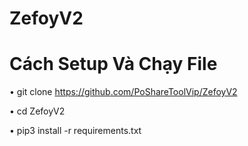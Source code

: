 # ZefoyV2
# Cách Setup Và Chạy File
 • git clone https://github.com/PoShareToolVip/ZefoyV2

 • cd ZefoyV2

 • pip3 install -r requirements.txt
